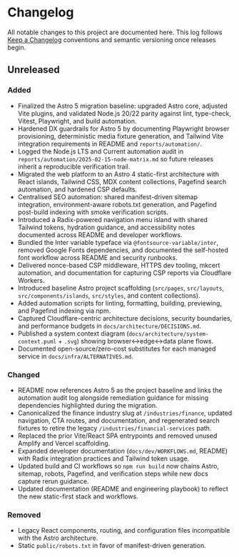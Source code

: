 # Changelog

All notable changes to this project are documented here. This log follows
[Keep a Changelog](https://keepachangelog.com/en/1.1.0/) conventions and
semantic versioning once releases begin.

## Unreleased

### Added

- Finalized the Astro 5 migration baseline: upgraded Astro core, adjusted Vite
  plugins, and validated Node.js 20/22 parity against lint, type-check,
  Vitest, Playwright, and build automation.
- Hardened DX guardrails for Astro 5 by documenting Playwright browser
  provisioning, deterministic media fixture generation, and Tailwind Vite
  integration requirements in README and `reports/automation/`.
- Logged the Node.js LTS and Current automation audit in
  `reports/automation/2025-02-15-node-matrix.md` so future releases inherit a
  reproducible verification trail.
- Migrated the web platform to an Astro 4 static-first architecture with React
  islands, Tailwind CSS, MDX content collections, Pagefind search automation, and
  hardened CSP defaults.
- Centralised SEO automation: shared manifest-driven sitemap integration,
  environment-aware robots.txt generation, and Pagefind post-build indexing with
  smoke verification scripts.
- Introduced a Radix-powered navigation menu island with shared Tailwind tokens,
  hydration guidance, and accessibility notes documented across README and
  developer workflows.
- Bundled the Inter variable typeface via `@fontsource-variable/inter`, removed
  Google Fonts dependencies, and documented the self-hosted font workflow across
  README and security runbooks.
- Delivered nonce-based CSP middleware, HTTPS dev tooling, mkcert automation,
  and documentation for capturing CSP reports via Cloudflare Workers.
- Introduced baseline Astro project scaffolding (`src/pages`, `src/layouts`,
  `src/components/islands`, `src/styles`, and content collections).
- Added automation scripts for linting, formatting, building, previewing, and
  Pagefind indexing via npm.
- Captured Cloudflare-centric architecture decisions, security boundaries, and performance budgets in `docs/architecture/DECISIONS.md`.
- Published a system context diagram (`docs/architecture/system-context.puml` + `.svg`) showing browser↔edge↔data plane flows.
- Documented open-source/zero-cost substitutes for each managed service in `docs/infra/ALTERNATIVES.md`.

### Changed

- README now references Astro 5 as the project baseline and links the automation
  audit log alongside remediation guidance for missing dependencies highlighted
  during the migration.
- Canonicalized the finance industry slug at `/industries/finance`, updated navigation, CTA routes, and documentation, and
  regenerated search fixtures to retire the legacy `/industries/financial-services` path.
- Replaced the prior Vite/React SPA entrypoints and removed unused Amplify and
  Vercel scaffolding.
- Expanded developer documentation (`docs/dev/WORKFLOWS.md`, README) with Radix
  integration practices and Tailwind token usage.
- Updated build and CI workflows so `npm run build` now chains Astro, sitemap,
  robots, Pagefind, and verification steps while new docs capture rerun guidance.
- Updated documentation (README and engineering playbook) to reflect the new
  static-first stack and workflows.

### Removed

- Legacy React components, routing, and configuration files incompatible with the
  Astro architecture.
- Static `public/robots.txt` in favor of manifest-driven generation.

